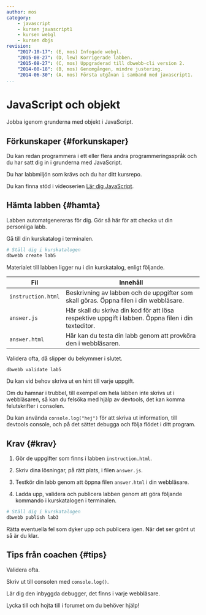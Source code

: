 ```yaml
---
author: mos
category:
    - javascript
    - kursen javascript1
    - kursen webgl
    - kursen dbjs
revision:
    "2017-10-17": (E, mos) Infogade webgl.
    "2015-08-27": (D, lew) Korrigerade labben.
    "2015-08-27": (C, mos) Uppgraderad till dbwebb-cli version 2.
    "2014-08-18": (B, mos) Genomgången, mindre justering.
    "2014-06-30": (A, mos) Första utgåvan i samband med javascript1.
...
```

JavaScript och objekt
==================================

Jobba igenom grunderna med objekt i JavaScript.

<!--more-->


Förkunskaper {#forkunskaper}
-----------------------

Du kan redan programmera i ett eller flera andra programmeringsspråk och du har satt dig in i grunderna med JavaScript.

Du har labbmiljön som krävs och du har ditt kursrepo.

Du kan finna stöd i videoserien [Lär dig JavaScript](https://www.youtube.com/playlist?list=PLKtP9l5q3ce_YXUQlr5aAzJ406vSsmeMT).



Hämta labben {#hamta}
-----------------------

Labben automatgenereras för dig. Gör så här för att checka ut din personliga labb.

Gå till din kurskatalog i terminalen.

```bash
# Ställ dig i kurskatalogen
dbwebb create lab5
```

Materialet till labben ligger nu i din kurskatalog, enligt följande.

| Fil                | Innehåll |
|--------------------|----------|
| `instruction.html` | Beskrivning av labben och de uppgifter som skall göras. Öppna filen i din webbläsare. |
| `answer.js`        | Här skall du skriva din kod för att lösa respektive uppgift i labben. Öppna filen i din texteditor. |
| `answer.html`      | Här kan du testa din labb genom att provköra den i webbläsaren. |

Validera ofta, då slipper du bekymmer i slutet.

```bash
dbwebb validate lab5
```

Du kan vid behov skriva ut en hint till varje uppgift.

Om du hamnar i trubbel, till exempel om hela labben inte skrivs ut i webbläsaren, så kan du felsöka med hjälp av devtools, det kan komma felutskrifter i consolen.

Du kan använda `console.log("hej")` för att skriva ut information, till devtools console, och på det sättet debugga och följa flödet i ditt program.



Krav {#krav}
-----------------------

1. Gör de uppgifter som finns i labben `instruction.html`.

1. Skriv dina lösningar, på rätt plats, i filen `answer.js`.

1. Testkör din labb genom att öppna filen `answer.html` i din webbläsare.

1. Ladda upp, validera och publicera labben genom att göra följande kommando i kurskatalogen i terminalen.

```bash
# Ställ dig i kurskatalogen
dbwebb publish lab3
```

Rätta eventuella fel som dyker upp och publicera igen. När det ser grönt ut så är du klar.



Tips från coachen {#tips}
-----------------------

Validera ofta.

Skriv ut till consolen med `console.log()`.

Lär dig den inbyggda debugger, det finns i varje webbläsare.

Lycka till och hojta till i forumet om du behöver hjälp!
